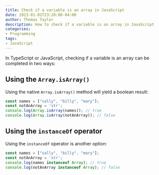 ```yaml
---
title: Check if a variable is an array in JavaScript
date: 2023-01-01T23:20:00-04:00
author: Thomas Taylor
description: How to check if a variable is an array in JavaScript
categories:
- Programming
tags:
- JavaScript
---
```


In TypeScript or JavaScript, checking if a variable is an array can be completed in two ways:

## Using the `Array.isArray()`

Using the native `Array.isArray()` method will yield a boolean result:

```javascript
const names = ["sally", "billy", "mary"];
const notAnArray = 'str';
console.log(Array.isArray(names)); // true
console.log(Array.isArray(notAnArray)); // false
```

## Using the `instanceOf` operator

Using the `instanceOf` operator is another option:

```javascript
const names = ["sally", "billy", "mary"];
const notAnArray = 'str';
console.log(names instanceof Array); // true
console.log(notAnArray instanceof Array); // false
```
